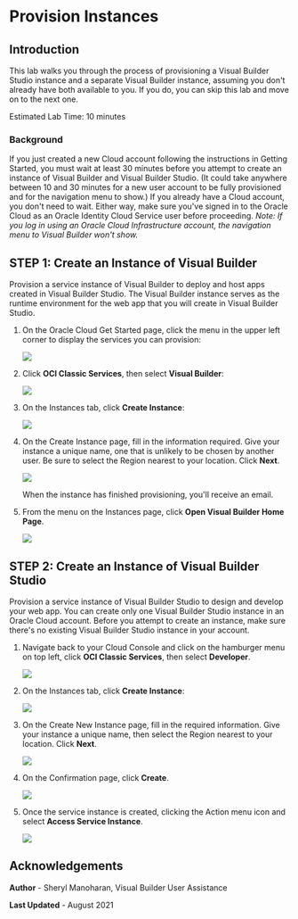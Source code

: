 # Provision Instances

## Introduction

This lab walks you through the process of provisioning a Visual Builder Studio instance and a separate Visual Builder instance, assuming you don't already have both available to you. If you do, you can skip this lab and move on to the next one.


Estimated Lab Time: 10 minutes

### Background
If you just created a new Cloud account following the instructions in Getting Started, you must wait at least 30 minutes before you attempt to create an instance of Visual Builder and Visual Builder Studio. (It could take anywhere between 10 and 30 minutes for a new user account to be fully provisioned and for the navigation menu to show.) If you already have a Cloud account, you don't need to wait. Either way, make sure you've signed in to the Oracle Cloud as an Oracle Identity Cloud Service user before proceeding. *Note: If you log in using an Oracle Cloud Infrastructure account, the navigation menu to Visual Builder won't show.*

## **STEP 1**: Create an Instance of Visual Builder
Provision a service instance of Visual Builder to deploy and host apps created in Visual Builder Studio. The Visual Builder instance serves as the runtime environment for the web app that you will create in Visual Builder Studio.

1.  On the Oracle Cloud Get Started page, click the menu in the upper left corner to display the services you can provision:

    ![](./images/hamburger.png)

2.  Click **OCI Classic Services**, then select **Visual Builder**:

    ![](./images/platform.png)

3.  On the Instances tab, click **Create Instance**:

    ![](./images/create_instance.png)


4.  On the Create Instance page, fill in the information required.  Give your instance a unique name, one that is unlikely to be chosen by another user.  Be sure to select the Region nearest to your location.  Click **Next**.

    ![](./images/detail.png)

    When the instance has finished provisioning, you'll receive an email.  

5. From the menu on the Instances page, click **Open Visual Builder Home Page**.

   ![](./images/open.png)

## **STEP 2:** Create an Instance of Visual Builder Studio
Provision a service instance of Visual Builder Studio to design and develop your web app. You can create only one Visual Builder Studio instance in an Oracle Cloud account. Before you attempt to create an instance, make sure there's no existing Visual Builder Studio instance in your account.

1. Navigate back to your Cloud Console and click on the hamburger menu on top left, click **OCI Classic Services**, then select **Developer**.

   ![](./images/oci-service-navigation-vbs.png)

2. On the Instances tab, click **Create Instance**:

    ![](./images/create_instance_vbs.png)

3. On the Create New Instance page, fill in the required information. Give your instance a unique name, then select the Region nearest to your location. Click **Next**.

   ![](./images/detail_vbs.png)

3. On the Confirmation page, click **Create**.

   ![](./images/confirm_vbs.png)

4. Once the service instance is created, clicking the Action menu icon and select **Access Service Instance**.

   ![](./images/access_instance_vbs.png)  

## Acknowledgements
**Author** - Sheryl Manoharan, Visual Builder User Assistance

**Last Updated** - August 2021
